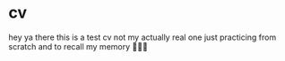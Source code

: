 # cv
hey ya there this is a test cv not my actually real one just practicing from scratch and to recall my memory 🤗🤗🤗
